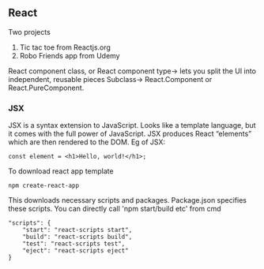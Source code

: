 ## React

Two projects
1. Tic tac toe from Reactjs.org
2. Robo Friends app from Udemy

React component class, or React component type-> lets you split the UI into independent, reusable pieces 
Subclass-> React.Component or React.PureComponent.

### JSX
JSX is a syntax extension to JavaScript. Looks like a template language, but it comes with the full power of JavaScript. JSX produces React “elements” which are then rendered to the DOM. Eg of JSX:

```
const element = <h1>Hello, world!</h1>;
```
To download react app template

```
npm create-react-app 
```

This downloads necessary scripts and packages. Package.json specifies these scripts. You can directly call 'npm start/build etc' from cmd
```
"scripts": {
    "start": "react-scripts start",
    "build": "react-scripts build",
    "test": "react-scripts test",
    "eject": "react-scripts eject"
}
```
